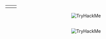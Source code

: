 <table>
  <tr>
    <td><img src="https://github-profile-summary-cards.vercel.app/api/cards/repos-per-language?username=MiranDaniel&theme=github_dark" alt=""></td>
<td><img src="https://github-profile-summary-cards.vercel.app/api/cards/profile-details?username=mirandaniel&theme=github_dark" align="right" alt=""></td>
  </tr>
</table>



<p align="center">
<img align="center" src="https://skillicons.dev/icons?i=python,flask,django,postgres,mongodb,linux,tailwind" alt="TryHackMe"></td>
</p>
<br>

<div align="center">
<img align="center" src="https://tryhackme-badges.s3.amazonaws.com/MiranDaniel.png" alt="TryHackMe"></td>
</div>
